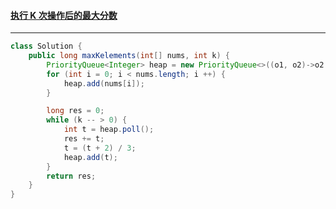 #### <a href="https://leetcode.cn/problems/maximal-score-after-applying-k-operations/">执行 K 次操作后的最大分数</a>

-------------

```java
class Solution {
    public long maxKelements(int[] nums, int k) {
        PriorityQueue<Integer> heap = new PriorityQueue<>((o1, o2)->o2.compareTo(o1));
        for (int i = 0; i < nums.length; i ++) {
            heap.add(nums[i]);
        }

        long res = 0;
        while (k -- > 0) {
            int t = heap.poll();
            res += t;
            t = (t + 2) / 3;
            heap.add(t);
        }
        return res;
    }
}
```

